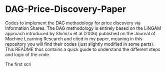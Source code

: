 # DAG-Price-Discovery-Paper
Codes to implement the DAG methodology for price discovery via Information Shares. 
The DAG methodology is entirely based on the LiNGAM approach introduced by Shimizu et al.(2006) published on the Journal of Machine Learning Research
and cited in my paper, meaning in this repository you will find their codes (just slightly modified in some parts). 
This README thus contains a quick guide to understand the different steps and logic of the code.


The first scri
